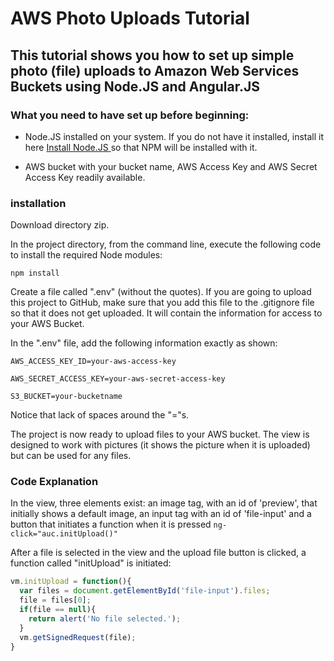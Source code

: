 # AWS Photo Uploads Tutorial

## This tutorial shows you how to set up simple photo (file) uploads to Amazon Web Services Buckets using Node.JS and Angular.JS

### What you need to have set up before beginning:

* Node.JS installed on your system.  If you do not have it installed, install it here [Install Node.JS ](https://nodejs.org/en/ ) so that NPM will be installed with it.

* AWS bucket with your bucket name, AWS Access Key and AWS Secret Access Key readily available.

### installation

Download directory zip.

In the project directory, from the command line, execute the following code to install the required Node modules:

`npm install`

Create a file called ".env" (without the quotes).  If you are going to upload this project to GitHub, make sure that you add this file to the .gitignore file so that it does not get uploaded. It will contain the information for access to your AWS Bucket.

In the ".env" file, add the following information exactly as shown:

`AWS_ACCESS_KEY_ID=your-aws-access-key`

`AWS_SECRET_ACCESS_KEY=your-aws-secret-access-key`

`S3_BUCKET=your-bucketname`

Notice that lack of spaces around the "="s.

The project is now ready to upload files to your AWS bucket.  The view is designed to work with pictures (it shows the picture when it is uploaded) but can be used for any files.

### Code Explanation

In the view, three elements exist: an image tag, with an id of 'preview', that initially shows a default image, an input tag with an id of 'file-input' and a button that initiates a function when it is pressed `ng-click="auc.initUpload()"`

After a file is selected in the view and the upload file button is clicked, a function called "initUpload" is initiated:

```javascript
vm.initUpload = function(){
  var files = document.getElementById('file-input').files;
  file = files[0];
  if(file == null){
    return alert('No file selected.');
  }
  vm.getSignedRequest(file);
}
```
